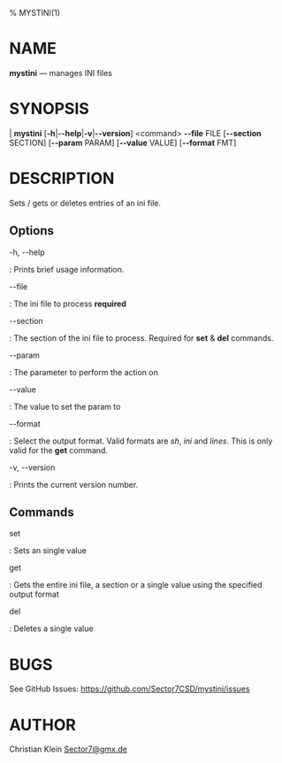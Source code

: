 % MYSTINI(1)

NAME
====

**mystini** — manages INI files

SYNOPSIS
========

| **mystini** \[**-h**|**\--help**|**-v**|**\--version**] \<command> **\--file** FILE \[**\--section** SECTION] \[**\--param** PARAM] \[**\--value** VALUE] \[**\--format** FMT]

DESCRIPTION
===========

Sets / gets or deletes entries of an ini file.

Options
-------

-h, \--help

:   Prints brief usage information.

\--file

: The ini file to process **required**

\--section

: The section of the ini file to process. Required for **set** & **del** commands.

\--param

: The parameter to perform the action on

\--value

: The value to set the param to

\--format

: Select the output format. Valid formats are *sh*, *ini* and *lines*. This is only valid for the **get** command.

-v, \--version

:   Prints the current version number.

Commands
--------

set

: Sets an single value

get

: Gets the entire ini file, a section or a single value using the specified output format

del

: Deletes a single value

BUGS
====

See GitHub Issues: <https://github.com/Sector7CSD/mystini/issues>

AUTHOR
======

Christian Klein <Sector7@gmx.de>
